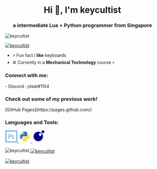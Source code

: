 <h1 align="center">Hi 👋, I'm keycultist</h1>
<h3 align="center">a intermediate Lua + Python programmer from Singapore</h3>

<p align="left"> <img src="https://komarev.com/ghpvc/?username=keycultist&label=Profile%20views&color=0e75b6&style=flat" alt="keycultist" /> </p>

<p align="left"> <a href="https://github.com/ryo-ma/github-profile-trophy"><img src="https://github-profile-trophy.vercel.app/?username=keycultist" alt="keycultist" /></a> </p>

- ⚡ Fun fact I **like** keyboards
- ⚙ Currently in a **Mechanical Technology** course 💀

<h3 align="left">Connect with me:</h3>
- Discord : pleat#1154
<p align="left">
</p>

<h3 align="left">Check out some of my previous work!</h3>
[GitHub Pages](https://pages.github.com/)

<h3 align="left">Languages and Tools:</h3>
<p align="left"> <a href="https://www.photoshop.com/en" target="_blank" rel="noreferrer"> <img src="https://raw.githubusercontent.com/devicons/devicon/master/icons/photoshop/photoshop-line.svg" alt="photoshop" width="40" height="40"/> </a> <a href="https://www.python.org" target="_blank" rel="noreferrer"> <img src="https://raw.githubusercontent.com/devicons/devicon/master/icons/python/python-original.svg" alt="python" width="40" height="40"/> </a> <a href="https://www.python.org" target="_blank" rel="noreferrer"> <img src="https://raw.githubusercontent.com/devicons/devicon/master/icons/lua/lua-original.svg" alt="lua" width="40" height="40"/> </p>

<p><img align="left" src="https://github-readme-stats.vercel.app/api/top-langs?username=keycultist&show_icons=true&locale=en&layout=compact" alt="keycultist" /></p>

<p>&nbsp;<img align="center" src="https://github-readme-stats.vercel.app/api?username=keycultist&show_icons=true&locale=en" alt="keycultist" /></p>

<p><img align="center" src="https://github-readme-streak-stats.herokuapp.com/?user=keycultist&" alt="keycultist" /></p>
